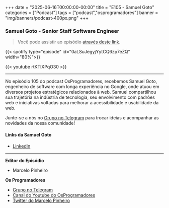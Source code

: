 +++
date = "2025-06-16T00:00:00-00:00"
title = "E105 - Samuel Goto"
categories = ["Podcast"]
tags = ["podcast","osprogramadores"]
banner = "img/banners/podcast-400px.png"
+++

### Samuel Goto - Senior Staff Software Engineer
> Você pode assistir ao episódio [através deste link](https://youtu.be/rtKTlXPqO30?si=tZp83CAXOJ5HyKVs).

{{< spotify type="episode" id="0aLSuJegyjYytCQ6zp7eZQ" width="80%">}}

{{< youtube rtKTlXPqO30 >}}

___

No episódio 105 do podcast OsProgramadores, recebemos Samuel Goto, engenheiro de software com longa experiência no Google, onde atuou em diversos projetos estratégicos relacionados à web.
Samuel compartilhou sua trajetória na indústria de tecnologia, seu envolvimento com padrões web e iniciativas voltadas para melhorar a acessibilidade e usabilidade da web.

Junte-se a nós no [Grupo no Telegram](https://t.me/osprogramadores) para trocar ideias e acompanhar as novidades da nossa comunidade!

#### Links da Samuel Goto

* [LinkedIn](https://www.linkedin.com/in/samuelgoto/)

___


**Editor do Episódio**

- Marcelo Pinheiro

**Os Programadores**

- [Grupo no Telegram](https://t.me/osprogramadores)
- [Canal do Youtube do OsProgramadores](https://www.youtube.com/channel/UCt_YNYGl6K5yNXlXEQDdwWg?view_as=subscriber)
- [Twitter do Marcelo Pinheiro](https://twitter.com/mpinheir)
